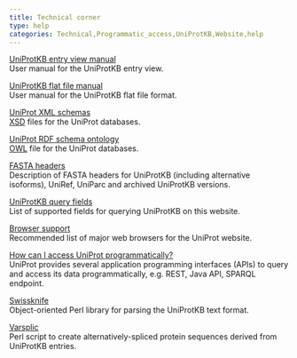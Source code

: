 ```yaml
---
title: Technical corner
type: help
categories: Technical,Programmatic_access,UniProtKB,Website,help
---
```


[UniProtKB entry view manual](https://www.uniprot.org/help?facets=category:manual)  
User manual for the UniProtKB entry view.

[UniProtKB flat file manual](https://ftp.expasy.org/databases/uniprot/current_release/knowledgebase/complete/docs/userman.htm)  
User manual for the UniProtKB flat file format.

[UniProt XML schemas](https://www.uniprot.org/help/downloads)  
[XSD](https://en.wikipedia.org/wiki/XML_Schema_%28W3C%29) files for the UniProt databases.

[UniProt RDF schema ontology](https://ftp.ebi.ac.uk/pub/databases/uniprot/current_release/rdf/core.owl)  
[OWL](https://en.wikipedia.org/wiki/Web_Ontology_Language) file for the UniProt databases.

[FASTA headers](https://www.uniprot.org/help/fasta-headers)  
Description of FASTA headers for UniProtKB (including alternative isoforms), UniRef, UniParc and archived UniProtKB versions.

[UniProtKB query fields](https://www.uniprot.org/help/query-fields)  
List of supported fields for querying UniProtKB on this website.

[Browser support](https://www.uniprot.org/help/browser_support)  
Recommended list of major web browsers for the UniProt website.

[How can I access UniProt programmatically?](https://www.uniprot.org/help/programmatic_access)  
UniProt provides several application programming interfaces (APIs) to query and access its data programmatically, e.g. REST, Java API, SPARQL endpoint.

[Swissknife](https://swissknife.sourceforge.net/docs/)  
Object-oriented Perl library for parsing the UniProtKB text format.

[Varsplic](https://ftp.ebi.ac.uk/pub/software/swissprot/varsplic/)  
Perl script to create alternatively-spliced protein sequences derived from UniProtKB entries.
